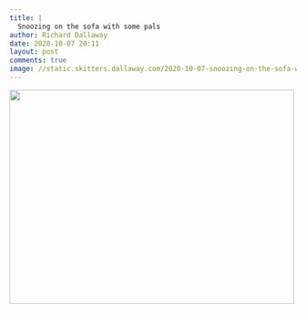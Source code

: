 ```yaml
---
title: |
  Snoozing on the sofa with some pals
author: Richard Dallaway
date: 2020-10-07 20:11
layout: post
comments: true
image: //static.skitters.dallaway.com/2020-10-07-snoozing-on-the-sofa-with-some-pals-thumb-1-IMG_1947.jpg
---
```


<div>
        <a href="//static.skitters.dallaway.com/2020-10-07-snoozing-on-the-sofa-with-some-pals-fullsize-1-IMG_1947.jpg">
          <img src="//static.skitters.dallaway.com/2020-10-07-snoozing-on-the-sofa-with-some-pals-thumb-1-IMG_1947.jpg" width="500" height="375"/>
        </a>
      </div>



 
      
